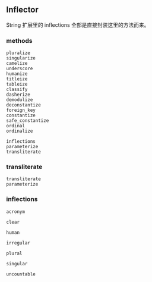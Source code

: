 ## Inflector

String 扩展里的 inflections 全部是直接封装这里的方法而来。

### methods

```
pluralize
singularize
camelize
underscore
humanize
titleize
tableize
classify
dasherize
demodulize
deconstantize
foreign_key
constantize
safe_constantize
ordinal
ordinalize

inflections
parameterize
transliterate
```

### transliterate

```
transliterate
parameterize
```

### inflections

```
acronym

clear

human

irregular

plural

singular

uncountable
```

